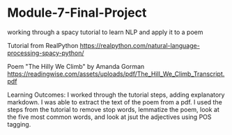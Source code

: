 # Module-7-Final-Project
working through a spacy tutorial to learn NLP and apply it to a poem

Tutorial from RealPython https://realpython.com/natural-language-processing-spacy-python/

Poem "The Hilly We Climb" by Amanda Gorman https://readingwise.com/assets/uploads/pdf/The_Hill_We_Climb_Transcript.pdf

Learning Outcomes:
I worked through the tutorial steps, adding explanatory markdown.
I was able to extract the text of the poem from a pdf.
I used the steps from the tutorial to remove stop words, lemmatize the poem, look at the five most common words, and look at jsut the adjectives using POS tagging.
